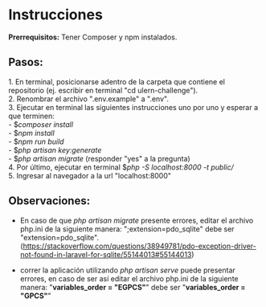 <h1>Instrucciones</h1>

<b>Prerrequisitos:</b>
Tener Composer y npm instalados.

<h2>Pasos:</h2>
1. En terminal, posicionarse adentro de la carpeta que contiene el repositorio (ej. escribir en terminal "cd ulern-challenge").<br />
2. Renombrar el archivo ".env.example" a ".env".<br />
3. Ejecutar en terminal las siguientes instrucciones uno por uno y esperar a que terminen:<br />
   - $<i>composer install</i><br />
   - $<i>npm install</i><br />
   - $<i>npm run build</i><br />
   - $<i>php artisan key:generate</i><br />
   - $<i>php artisan migrate</i> (responder "yes" a la pregunta)<br />
4. Por último, ejecutar en terminal $<i>php -S localhost:8000 -t public/</i><br />
5. Ingresar al navegador a la url "localhost:8000"<br />

<h2>Observaciones:</h2>

- En caso de que <i>php artisan migrate</i> presente errores, editar el archivo php.ini de la siguiente manera:
";extension=pdo_sqlite" debe ser "extension=pdo_sqlite". (https://stackoverflow.com/questions/38949781/pdo-exception-driver-not-found-in-laravel-for-sqlite/55144013#55144013)

- correr la aplicación utilizando <i>php artisan serve</i> puede presentar errores, en caso de ser así editar el archivo php.ini de la siguiente manera:
  "<b>variables_order = "EGPCS"</b>" debe ser "<b>variables_order = "GPCS"</b>"
